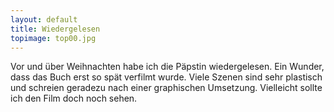 ```yaml
---
layout: default
title: Wiedergelesen
topimage: top00.jpg
---
```


Vor und über Weihnachten habe ich die Päpstin wiedergelesen. Ein Wunder, dass das Buch erst so spät verfilmt wurde. Viele Szenen sind sehr plastisch und schreien geradezu nach einer graphischen Umsetzung. Vielleicht sollte ich den Film doch noch sehen.
